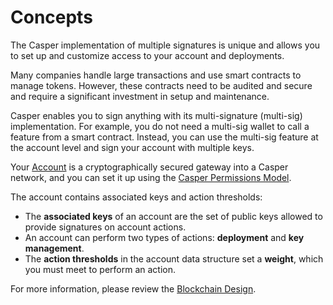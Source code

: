 # Concepts

The Casper implementation of multiple signatures is unique and allows you to set up and customize access to your account and deployments.

Many companies handle large transactions and use smart contracts to manage tokens. However, these contracts need to be audited and secure and require a significant investment in setup and maintenance.

Casper enables you to sign anything with its multi-signature (multi-sig) implementation. For example, you do not need a multi-sig wallet to call a feature from a smart contract. Instead, you can use the multi-sig feature at the account level and sign your account with multiple keys.

Your [Account](/design/casper-design.md#accounts-head) is a cryptographically secured gateway into a Casper network, and you can set it up using the [Casper Permissions Model](/design/casper-design.md/#accounts-permissions).

The account contains associated keys and action thresholds:

-   The **associated keys** of an account are the set of public keys allowed to provide signatures on account actions.
-   An account can perform two types of actions: **deployment** and **key management**.
-   The **action thresholds** in the account data structure set a **weight**, which you must meet to perform an action.

For more information, please review the [Blockchain Design](/design/casper-design.md#accounts-head).
